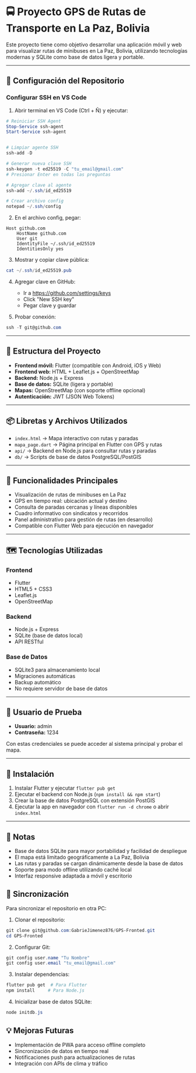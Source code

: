 
# 🚍 Proyecto GPS de Rutas de Transporte en La Paz, Bolivia

Este proyecto tiene como objetivo desarrollar una aplicación móvil y web para visualizar rutas de minibuses en La Paz, Bolivia, utilizando tecnologías modernas y SQLite como base de datos ligera y portable.

---

## 🔐 Configuración del Repositorio

### Configurar SSH en VS Code

1. Abrir terminal en VS Code (Ctrl + Ñ) y ejecutar:
```powershell
# Reiniciar SSH Agent
Stop-Service ssh-agent
Start-Service ssh-agent


# Limpiar agente SSH
ssh-add -D

# Generar nueva clave SSH
ssh-keygen -t ed25519 -C "tu_email@gmail.com"
# Presionar Enter en todas las preguntas

# Agregar clave al agente
ssh-add ~/.ssh/id_ed25519

# Crear archivo config
notepad ~/.ssh/config
```

2. En el archivo config, pegar:
```
Host github.com
    HostName github.com
    User git
    IdentityFile ~/.ssh/id_ed25519
    IdentitiesOnly yes
```

3. Mostrar y copiar clave pública:
```powershell
cat ~/.ssh/id_ed25519.pub
```

4. Agregar clave en GitHub:
   - Ir a https://github.com/settings/keys
   - Click "New SSH key"
   - Pegar clave y guardar

5. Probar conexión:
```powershell
ssh -T git@github.com
```

---

## 🧱 Estructura del Proyecto

- **Frontend móvil:** Flutter (compatible con Android, iOS y Web)
- **Frontend web:** HTML + Leaflet.js + OpenStreetMap
- **Backend:** Node.js + Express
- **Base de datos:** SQLite (ligera y portable)
- **Mapas:** OpenStreetMap (con soporte offline opcional)
- **Autenticación:** JWT (JSON Web Tokens)

---

## 📦 Libretas y Archivos Utilizados

- `index.html` → Mapa interactivo con rutas y paradas
- `mapa_page.dart` → Página principal en Flutter con GPS y rutas
- `api/` → Backend en Node.js para consultar rutas y paradas
- `db/` → Scripts de base de datos PostgreSQL/PostGIS

---

## 🚀 Funcionalidades Principales

- Visualización de rutas de minibuses en La Paz
- GPS en tiempo real: ubicación actual y destino
- Consulta de paradas cercanas y líneas disponibles
- Cuadro informativo con sindicatos y recorridos
- Panel administrativo para gestión de rutas (en desarrollo)
- Compatible con Flutter Web para ejecución en navegador

---

## 🗺️ Tecnologías Utilizadas

### Frontend
- Flutter
- HTML5 + CSS3
- Leaflet.js
- OpenStreetMap

### Backend
- Node.js + Express
- SQLite (base de datos local)
- API RESTful

### Base de Datos
- SQLite3 para almacenamiento local
- Migraciones automáticas
- Backup automático
- No requiere servidor de base de datos

---

## 👤 Usuario de Prueba

- **Usuario:** admin  
- **Contraseña:** 1234  

Con estas credenciales se puede acceder al sistema principal y probar el mapa.

---

## 📁 Instalación

1. Instalar Flutter y ejecutar `flutter pub get`
2. Ejecutar el backend con Node.js (`npm install && npm start`)
3. Crear la base de datos PostgreSQL con extensión PostGIS
4. Ejecutar la app en navegador con `flutter run -d chrome` o abrir `index.html`

---

## 📌 Notas

- Base de datos SQLite para mayor portabilidad y facilidad de despliegue
- El mapa está limitado geográficamente a La Paz, Bolivia
- Las rutas y paradas se cargan dinámicamente desde la base de datos
- Soporte para modo offline utilizando caché local
- Interfaz responsive adaptada a móvil y escritorio

## 🔄 Sincronización

Para sincronizar el repositorio en otra PC:

1. Clonar el repositorio:
```powershell
git clone git@github.com:GabrieJimenez876/GPS-Fronted.git
cd GPS-Fronted
```

2. Configurar Git:
```powershell
git config user.name "Tu Nombre"
git config user.email "tu_email@gmail.com"
```

3. Instalar dependencias:
```powershell
flutter pub get  # Para Flutter
npm install     # Para Node.js
```

4. Inicializar base de datos SQLite:
```powershell
node initdb.js
```

## 💡 Mejoras Futuras

- Implementación de PWA para acceso offline completo
- Sincronización de datos en tiempo real
- Notificaciones push para actualizaciones de rutas
- Integración con APIs de clima y tráfico

